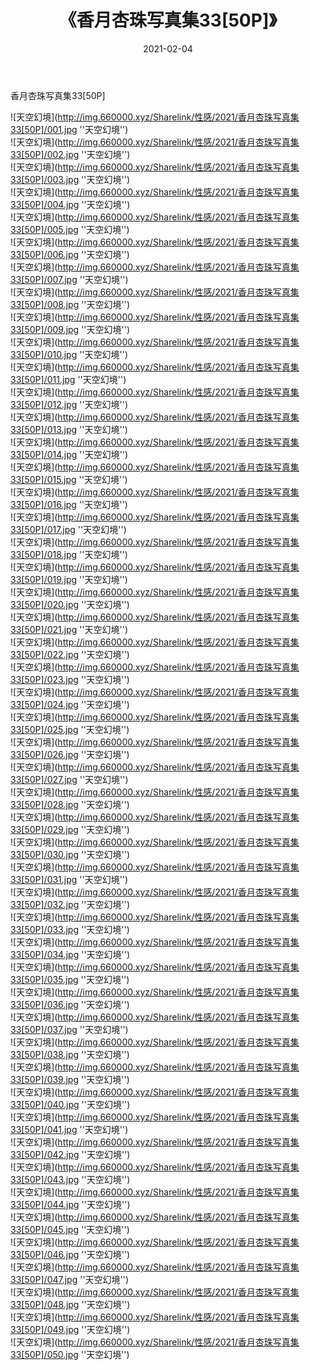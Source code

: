 ﻿---
layout: post
title:  《香月杏珠写真集33[50P]》
date:   2021-02-04
img: http://img.660000.xyz/Sharelink/性感/2021/香月杏珠写真集33[50P]/000.jpg
categories: [美女, 性感, 泳衣]
---

香月杏珠写真集33[50P]



![天空幻境](http://img.660000.xyz/Sharelink/性感/2021/香月杏珠写真集33[50P]/001.jpg ''天空幻境'') <br>
![天空幻境](http://img.660000.xyz/Sharelink/性感/2021/香月杏珠写真集33[50P]/002.jpg ''天空幻境'') <br>
![天空幻境](http://img.660000.xyz/Sharelink/性感/2021/香月杏珠写真集33[50P]/003.jpg ''天空幻境'') <br>
![天空幻境](http://img.660000.xyz/Sharelink/性感/2021/香月杏珠写真集33[50P]/004.jpg ''天空幻境'') <br>
![天空幻境](http://img.660000.xyz/Sharelink/性感/2021/香月杏珠写真集33[50P]/005.jpg ''天空幻境'') <br>
![天空幻境](http://img.660000.xyz/Sharelink/性感/2021/香月杏珠写真集33[50P]/006.jpg ''天空幻境'') <br>
![天空幻境](http://img.660000.xyz/Sharelink/性感/2021/香月杏珠写真集33[50P]/007.jpg ''天空幻境'') <br>
![天空幻境](http://img.660000.xyz/Sharelink/性感/2021/香月杏珠写真集33[50P]/008.jpg ''天空幻境'') <br>
![天空幻境](http://img.660000.xyz/Sharelink/性感/2021/香月杏珠写真集33[50P]/009.jpg ''天空幻境'') <br>
![天空幻境](http://img.660000.xyz/Sharelink/性感/2021/香月杏珠写真集33[50P]/010.jpg ''天空幻境'') <br>
![天空幻境](http://img.660000.xyz/Sharelink/性感/2021/香月杏珠写真集33[50P]/011.jpg ''天空幻境'') <br>
![天空幻境](http://img.660000.xyz/Sharelink/性感/2021/香月杏珠写真集33[50P]/012.jpg ''天空幻境'') <br>
![天空幻境](http://img.660000.xyz/Sharelink/性感/2021/香月杏珠写真集33[50P]/013.jpg ''天空幻境'') <br>
![天空幻境](http://img.660000.xyz/Sharelink/性感/2021/香月杏珠写真集33[50P]/014.jpg ''天空幻境'') <br>
![天空幻境](http://img.660000.xyz/Sharelink/性感/2021/香月杏珠写真集33[50P]/015.jpg ''天空幻境'') <br>
![天空幻境](http://img.660000.xyz/Sharelink/性感/2021/香月杏珠写真集33[50P]/016.jpg ''天空幻境'') <br>
![天空幻境](http://img.660000.xyz/Sharelink/性感/2021/香月杏珠写真集33[50P]/017.jpg ''天空幻境'') <br>
![天空幻境](http://img.660000.xyz/Sharelink/性感/2021/香月杏珠写真集33[50P]/018.jpg ''天空幻境'') <br>
![天空幻境](http://img.660000.xyz/Sharelink/性感/2021/香月杏珠写真集33[50P]/019.jpg ''天空幻境'') <br>
![天空幻境](http://img.660000.xyz/Sharelink/性感/2021/香月杏珠写真集33[50P]/020.jpg ''天空幻境'') <br>
![天空幻境](http://img.660000.xyz/Sharelink/性感/2021/香月杏珠写真集33[50P]/021.jpg ''天空幻境'') <br>
![天空幻境](http://img.660000.xyz/Sharelink/性感/2021/香月杏珠写真集33[50P]/022.jpg ''天空幻境'') <br>
![天空幻境](http://img.660000.xyz/Sharelink/性感/2021/香月杏珠写真集33[50P]/023.jpg ''天空幻境'') <br>
![天空幻境](http://img.660000.xyz/Sharelink/性感/2021/香月杏珠写真集33[50P]/024.jpg ''天空幻境'') <br>
![天空幻境](http://img.660000.xyz/Sharelink/性感/2021/香月杏珠写真集33[50P]/025.jpg ''天空幻境'') <br>
![天空幻境](http://img.660000.xyz/Sharelink/性感/2021/香月杏珠写真集33[50P]/026.jpg ''天空幻境'') <br>
![天空幻境](http://img.660000.xyz/Sharelink/性感/2021/香月杏珠写真集33[50P]/027.jpg ''天空幻境'') <br>
![天空幻境](http://img.660000.xyz/Sharelink/性感/2021/香月杏珠写真集33[50P]/028.jpg ''天空幻境'') <br>
![天空幻境](http://img.660000.xyz/Sharelink/性感/2021/香月杏珠写真集33[50P]/029.jpg ''天空幻境'') <br>
![天空幻境](http://img.660000.xyz/Sharelink/性感/2021/香月杏珠写真集33[50P]/030.jpg ''天空幻境'') <br>
![天空幻境](http://img.660000.xyz/Sharelink/性感/2021/香月杏珠写真集33[50P]/031.jpg ''天空幻境'') <br>
![天空幻境](http://img.660000.xyz/Sharelink/性感/2021/香月杏珠写真集33[50P]/032.jpg ''天空幻境'') <br>
![天空幻境](http://img.660000.xyz/Sharelink/性感/2021/香月杏珠写真集33[50P]/033.jpg ''天空幻境'') <br>
![天空幻境](http://img.660000.xyz/Sharelink/性感/2021/香月杏珠写真集33[50P]/034.jpg ''天空幻境'') <br>
![天空幻境](http://img.660000.xyz/Sharelink/性感/2021/香月杏珠写真集33[50P]/035.jpg ''天空幻境'') <br>
![天空幻境](http://img.660000.xyz/Sharelink/性感/2021/香月杏珠写真集33[50P]/036.jpg ''天空幻境'') <br>
![天空幻境](http://img.660000.xyz/Sharelink/性感/2021/香月杏珠写真集33[50P]/037.jpg ''天空幻境'') <br>
![天空幻境](http://img.660000.xyz/Sharelink/性感/2021/香月杏珠写真集33[50P]/038.jpg ''天空幻境'') <br>
![天空幻境](http://img.660000.xyz/Sharelink/性感/2021/香月杏珠写真集33[50P]/039.jpg ''天空幻境'') <br>
![天空幻境](http://img.660000.xyz/Sharelink/性感/2021/香月杏珠写真集33[50P]/040.jpg ''天空幻境'') <br>
![天空幻境](http://img.660000.xyz/Sharelink/性感/2021/香月杏珠写真集33[50P]/041.jpg ''天空幻境'') <br>
![天空幻境](http://img.660000.xyz/Sharelink/性感/2021/香月杏珠写真集33[50P]/042.jpg ''天空幻境'') <br>
![天空幻境](http://img.660000.xyz/Sharelink/性感/2021/香月杏珠写真集33[50P]/043.jpg ''天空幻境'') <br>
![天空幻境](http://img.660000.xyz/Sharelink/性感/2021/香月杏珠写真集33[50P]/044.jpg ''天空幻境'') <br>
![天空幻境](http://img.660000.xyz/Sharelink/性感/2021/香月杏珠写真集33[50P]/045.jpg ''天空幻境'') <br>
![天空幻境](http://img.660000.xyz/Sharelink/性感/2021/香月杏珠写真集33[50P]/046.jpg ''天空幻境'') <br>
![天空幻境](http://img.660000.xyz/Sharelink/性感/2021/香月杏珠写真集33[50P]/047.jpg ''天空幻境'') <br>
![天空幻境](http://img.660000.xyz/Sharelink/性感/2021/香月杏珠写真集33[50P]/048.jpg ''天空幻境'') <br>
![天空幻境](http://img.660000.xyz/Sharelink/性感/2021/香月杏珠写真集33[50P]/049.jpg ''天空幻境'') <br>
![天空幻境](http://img.660000.xyz/Sharelink/性感/2021/香月杏珠写真集33[50P]/050.jpg ''天空幻境'') <br>